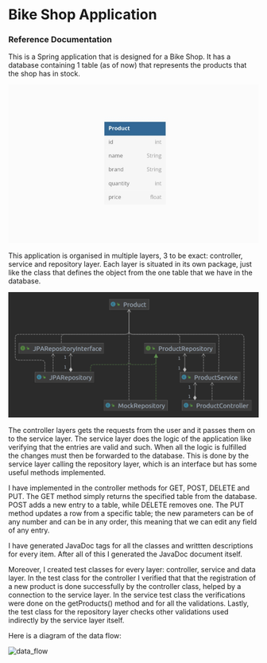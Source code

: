 # Bike Shop Application

### Reference Documentation
 
This is a Spring application that is designed for a Bike Shop. It has a database containing 1 table (as of now) that
represents the products that the shop has in stock.

![flow_diagram](DB_Diagram.jpeg)

This application is organised in multiple layers, 3 to be exact: controller, service and repository layer.
Each layer is situated in its own package, just like the class that defines the object from the one table that we have
in the database.

![flow_diagram](UML_diagram.png)


The controller layers gets the requests from the user and it passes them on to the service layer. The service layer 
does the logic of the application like verifying that the entries are valid and such.
When all the logic is fulfilled the changes must then be forwarded to the database. This is done by the service layer
calling the repository layer, which is an interface but has some useful methods implemented.

I have implemented in the controller methods for GET, POST, DELETE and PUT. The GET method simply returns the 
specified table from the database. POST adds a new entry to a table, while DELETE removes one. The PUT method updates a 
row from a specific table; the new parameters can be of any number and can be in any order, this meaning that we can edit any field of any entry.

I have generated JavaDoc tags for all the classes and writtten descriptions for every item. After all of this I generated the JavaDoc document itself.

Moreover, I created test classes for every layer: controller, service and data layer. 
In the test class for the controller I verified that that the registration of a new product is done successfully by the controller class, helped by a connection to the service layer. 
In the service test class the verifications were done on the getProducts() method and for all the validations. 
Lastly, the test class for the repository layer checks other validations used indirectly by the service layer itself.

Here is a diagram of the data flow:

![data_flow](https://user-images.githubusercontent.com/72409630/167450402-49920608-1cd2-4ebd-a520-8d7d0f63fb6e.png)


